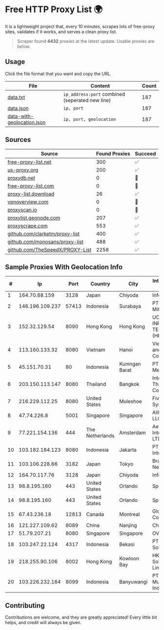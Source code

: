 
# Free HTTP Proxy List 🌍

It is a lightweight project that, every 10 minutes, scrapes lots of free-proxy sites, validates if it works, and serves a clean proxy list.


> Scraper found **4432** proxies at the latest update. Usable proxies are below.

## Usage

Click the file format that you want and copy the URL.


|File|Content|Count|
|----|-------|-----|
|[data.txt](https://raw.githubusercontent.com/themiralay/Proxy-List-World/master/data.txt)|`ip_address:port` combined (seperated new line)|187|
|[data.json](https://raw.githubusercontent.com/themiralay/Proxy-List-World/master/data.json)|`ip, port`|187|
|[data-with-geolocation.json](https://raw.githubusercontent.com/themiralay/Proxy-List-World/master/data-with-geolocation.json)|`ip, port, geolocation`|187|

## Sources

|Source|Found Proxies|Succeed|
|------|-------------|-------|
|[free-proxy-list.net](https://free-proxy-list.net)|300|✅|
|[us-proxy.org](https://www.us-proxy.org)|200|✅|
|[proxydb.net](http://proxydb.net)|0|🚫|
|[free-proxy-list.com](https://free-proxy-list.com/?page=&port=&type%5B%5D=http&type%5B%5D=https&up_time=0&search=Search)|0|🚫|
|[proxy-list.download](https://www.proxy-list.download/HTTP)|26|✅|
|[vpnoverview.com](https://vpnoverview.com/privacy/anonymous-browsing/free-proxy-servers)|0|🚫|
|[proxyscan.io](https://www.proxyscan.io)|0|🚫|
|[proxylist.geonode.com](https://proxylist.geonode.com/api/proxy-list?limit=300&page=1&sort_by=lastChecked&sort_type=desc&protocols=http,https)|207|✅|
|[proxyscrape.com](https://api.proxyscrape.com/v2/?request=displayproxies&protocol=http&timeout=10000&country=all&ssl=all&anonymity=all)|553|✅|
|[github.com/clarketm/proxy-list](https://raw.githubusercontent.com/clarketm/proxy-list/master/proxy-list-raw.txt)|400|✅|
|[github.com/monosans/proxy-list](https://raw.githubusercontent.com/monosans/proxy-list/main/proxies/http.txt)|488|✅|
|[github.com/TheSpeedX/PROXY-List](https://raw.githubusercontent.com/TheSpeedX/PROXY-List/master/http.txt)|2258|✅|


## Sample Proxies With Geolocation Info

|#|Ip|Port|Country|City|Internet Service Provider|
|-|--|----|-------|----|-------------------------|
|1|164.70.68.159|3128|Japan|Chiyoda|InfoSphere|
|2|146.196.109.237|57413|Indonesia|Surabaya|PT Maxindo Mitra Solusi|
|3|152.32.129.54|8090|Hong Kong|Hong Kong|UCLOUD INFORMATION TECHNOLOGY (HK) LIMITED|
|4|113.160.133.32|8080|Vietnam|Hanoi|VietNam Post and Telecom Corporation|
|5|45.151.70.31|80|Indonesia|Kuningan Barat|PT Perwira Media Solusi|
|6|203.150.113.147|8080|Thailand|Bangkok|Internet Thailand Company Ltd.|
|7|216.229.112.25|8080|United States|Muleshoe|Five Area Systems, LLC|
|8|47.74.226.8|5001|Singapore|Singapore|Alibaba Cloud LLC|
|9|77.221.154.136|444|The Netherlands|Amsterdam|Aeza International LTD|
|10|103.182.184.123|8080|Indonesia|Jakarta|PT iForte Global Internet|
|11|103.106.228.66|3182|Japan|Tokyo|BrainStorm Network, Inc|
|12|164.70.117.76|3128|Japan|Chiyoda|InfoSphere|
|13|98.8.195.160|443|United States|Orlando|Spectrum|
|14|98.8.195.160|443|United States|Orlando|Spectrum|
|15|67.43.236.18|12813|Canada|Montreal|GloboTech Communications|
|16|121.227.109.62|8089|China|Nanjing|China Telecom|
|17|51.79.207.21|8080|Singapore|Singapore|OVH SAS|
|18|103.247.22.124|4317|Indonesia|Bekasi|PT wifian Solution|
|19|218.255.90.106|8002|Hong Kong|Kowloon Bay|HKBN Enterprise Solutions HK Limited|
|20|103.226.232.164|8099|Indonesia|Banyuwangi|PT Jaringan Multimedia Indonesia|



## Contributing

Contributions are welcome, and they are greatly appreciated! Every
little bit helps, and credit will always be given.

